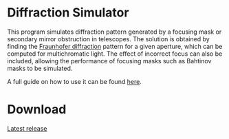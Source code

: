 # Diffraction Simulator
This program simulates diffraction pattern generated by a focusing mask or secondary mirror obstruction in telescopes. The solution is obtained by finding the [Fraunhofer diffraction](https://en.wikipedia.org/wiki/Fraunhofer_diffraction) pattern for a given aperture, which can be computed for multichromatic light. The effect of incorrect focus can also be included, allowing the performance of focusing masks such as Bahtinov masks to be simulated.

A full guide on how to use it can be found [here](https://innercityastronomy.com/diffraction-simulator/).

# Download
[Latest release](https://github.com/InnerCityAstronomy/DiffractionSimulator/releases/download/v1.0.0.0/Diffraction.Simulator.1.0.0.0.zip)
